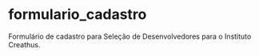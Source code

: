 # formulario_cadastro
Formulário de cadastro para Seleção de Desenvolvedores para o Instituto Creathus.
